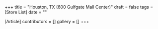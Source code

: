 +++
title = "Houston, TX (600 Gulfgate Mall Center)"
draft = false
tags = [Store List]
date = ""

[Article]
contributors = []
gallery = []
+++